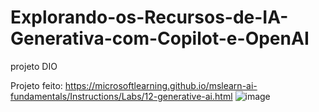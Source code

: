 # Explorando-os-Recursos-de-IA-Generativa-com-Copilot-e-OpenAI
projeto DIO

Projeto feito: https://microsoftlearning.github.io/mslearn-ai-fundamentals/Instructions/Labs/12-generative-ai.html
![image](https://github.com/user-attachments/assets/eb958473-a683-440b-a914-117057068c68)
